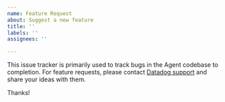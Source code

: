 ```yaml
---
name: Feature Request
about: Suggest a new feature
title: ''
labels: ''
assignees: ''

---
```


This issue tracker is primarily used to track bugs in the Agent codebase to completion.  For feature requests, please contact [Datadog support](http://docs.datadoghq.com/help/) and share your ideas with them.

Thanks!
